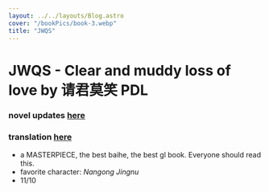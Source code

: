 ```yaml
---
layout: ../../layouts/Blog.astro
cover: "/bookPics/book-3.webp"
title: "JWQS"
---
```


# JWQS - Clear and muddy loss of love by 请君莫笑 PDL
### novel updates **[here](https://www.novelupdates.com/series/clear-and-muddy-loss-of-love/)**
### translation **[here](https://drive.google.com/drive/folders/1GVVb2LGSfKmv7fZh9whXbCIXXohaBCnj)**
- a MASTERPIECE, the best baihe, the best gl book. Everyone should read this.
- favorite character: _Nangong Jingnu_
- 11/10